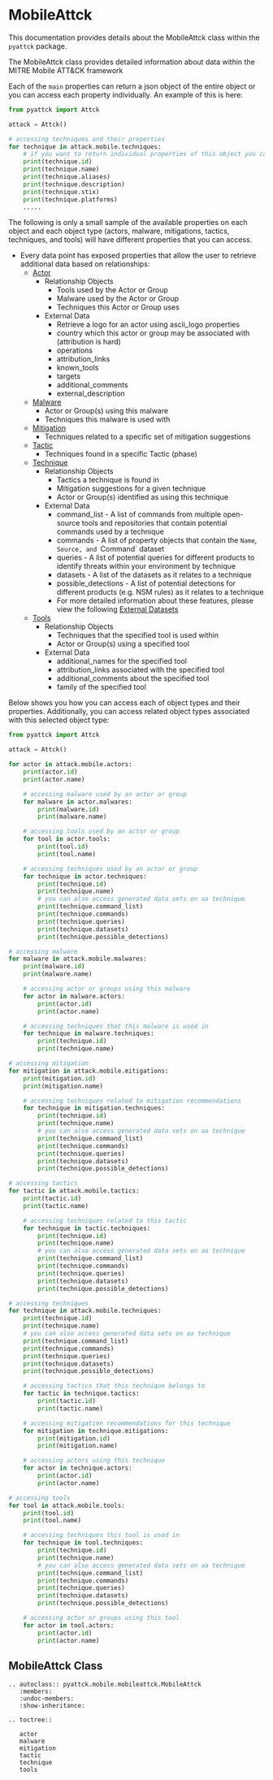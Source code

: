 # MobileAttck

This documentation provides details about the MobileAttck class within the `pyattck` package.

The MobileAttck class provides detailed information about data within the MITRE Mobile ATT&CK framework

Each of the `main` properties can return a json object of the entire object or you can access each property individually.  An example of this is here:

```python
from pyattck import Attck

attack = Attck()

# accessing techniques and their properties
for technique in attack.mobile.techniques:
	# if you want to return individual properties of this object you call them directly
	print(technique.id)
	print(technique.name)
	print(technique.aliases)
	print(technique.description)
	print(technique.stix)
	print(technique.platforms)
	.....
```

The following is only a small sample of the available properties on each object and each object type (actors, malware, mitigations, tactics, techniques, and tools) will have different properties that you can access.


* Every data point has exposed properties that allow the user to retrieve additional data based on relationships:
    * [Actor](actor.md)
        * Relationship Objects
            * Tools used by the Actor or Group
            * Malware used by the Actor or Group
            * Techniques this Actor or Group uses
        * External Data
            * Retrieve a logo for an actor using ascii_logo properties
            * country which this actor or group may be associated with (attribution is hard)
            * operations 
            * attribution_links
            * known_tools
            * targets
            * additional_comments
            * external_description
    * [Malware](malware.md)
        * Actor or Group(s) using this malware
        * Techniques this malware is used with
    * [Mitigation](mitigation.md)
        * Techniques related to a specific set of mitigation suggestions
    * [Tactic](tactic.md)
        * Techniques found in a specific Tactic (phase)
    * [Technique](technique.md)
        * Relationship Objects
            * Tactics a technique is found in
            * Mitigation suggestions for a given technique
            * Actor or Group(s) identified as using this technique
        * External Data
            * command_list - A list of commands from multiple open-source tools and repositories that contain potential commands used by a technique
            * commands - A list of property objects that contain the `Name`, `Source, and `Command` dataset
            * queries - A list of potential queries for different products to identify threats within your environment by technique
            * datasets - A list of the datasets as it relates to a technique
            * possible_detections -  A list of potential detections for different products (e.g. NSM rules) as it relates to a technique
            * For more detailed information about these features, please view the following  [External Datasets](../dataset/dataset.md)
    * [Tools](tools.md)
        * Relationship Objects
            * Techniques that the specified tool is used within
            * Actor or Group(s) using a specified tool
        * External Data
            * additional_names for the specified tool
            * attribution_links associated with the specified tool
            * additional_comments about the specified tool
            * family of the specified tool



Below shows you how you can access each of object types and their properties.  Additionally, you can access related object types associated with this selected object type:

```python
from pyattck import Attck

attack = Attck()

for actor in attack.mobile.actors:
    print(actor.id)
    print(actor.name)

    # accessing malware used by an actor or group
    for malware in actor.malwares:
        print(malware.id)
        print(malware.name)

    # accessing tools used by an actor or group
    for tool in actor.tools:
        print(tool.id)
        print(tool.name)

    # accessing techniques used by an actor or group
    for technique in actor.techniques:
        print(technique.id)
        print(technique.name)
        # you can also access generated data sets on aa technique
        print(technique.command_list)
        print(technique.commands)
        print(technique.queries)
        print(technique.datasets)
        print(technique.possible_detections)

# accessing malware
for malware in attack.mobile.malwares:
    print(malware.id)
    print(malware.name)

    # accessing actor or groups using this malware
    for actor in malware.actors:
        print(actor.id)
        print(actor.name)

    # accessing techniques that this malware is used in
    for technique in malware.techniques:
        print(technique.id)
        print(technique.name)

# accessing mitigation
for mitigation in attack.mobile.mitigations:
    print(mitigation.id)
    print(mitigation.name)

    # accessing techniques related to mitigation recommendations
    for technique in mitigation.techniques:
        print(technique.id)
        print(technique.name)
        # you can also access generated data sets on aa technique
        print(technique.command_list)
        print(technique.commands)
        print(technique.queries)
        print(technique.datasets)
        print(technique.possible_detections)

# accessing tactics
for tactic in attack.mobile.tactics:
    print(tactic.id)
    print(tactic.name)

    # accessing techniques related to this tactic
    for technique in tactic.techniques:
        print(technique.id)
        print(technique.name)
        # you can also access generated data sets on aa technique
        print(technique.command_list)
        print(technique.commands)
        print(technique.queries)
        print(technique.datasets)
        print(technique.possible_detections)

# accessing techniques
for technique in attack.mobile.techniques:
    print(technique.id)
    print(technique.name)
    # you can also access generated data sets on aa technique
    print(technique.command_list)
    print(technique.commands)
    print(technique.queries)
    print(technique.datasets)
    print(technique.possible_detections)

    # accessing tactics that this technique belongs to
    for tactic in technique.tactics:
        print(tactic.id)
        print(tactic.name)

    # accessing mitigation recommendations for this technique
    for mitigation in technique.mitigations:
        print(mitigation.id)
        print(mitigation.name)

    # accessing actors using this technique
    for actor in technique.actors:
        print(actor.id)
        print(actor.name)

# accessing tools
for tool in attack.mobile.tools:
    print(tool.id)
    print(tool.name)

    # accessing techniques this tool is used in
    for technique in tool.techniques:
        print(technique.id)
        print(technique.name)
        # you can also access generated data sets on aa technique
        print(technique.command_list)
        print(technique.commands)
        print(technique.queries)
        print(technique.datasets)
        print(technique.possible_detections)

    # accessing actor or groups using this tool
    for actor in tool.actors:
        print(actor.id)
        print(actor.name)
```

## MobileAttck Class

```eval_rst
.. autoclass:: pyattck.mobile.mobileattck.MobileAttck
   :members:
   :undoc-members:
   :show-inheritance:
```


```eval_rst
.. toctree::
   
   actor
   malware
   mitigation
   tactic
   technique
   tools
```
